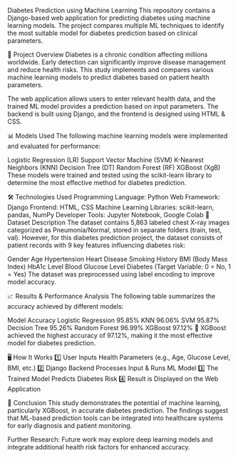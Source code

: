 Diabetes Prediction using Machine Learning
This repository contains a Django-based web application for predicting diabetes using machine learning models. The project compares multiple ML techniques to identify the most suitable model for diabetes prediction based on clinical parameters.

📌 Project Overview
Diabetes is a chronic condition affecting millions worldwide. Early detection can significantly improve disease management and reduce health risks. This study implements and compares various machine learning models to predict diabetes based on patient health parameters.

The web application allows users to enter relevant health data, and the trained ML model provides a prediction based on input parameters. The backend is built using Django, and the frontend is designed using HTML & CSS.

📊 Models Used
The following machine learning models were implemented and evaluated for performance:

Logistic Regression (LR)
Support Vector Machine (SVM)
K-Nearest Neighbors (KNN)
Decision Tree (DT)
Random Forest (RF)
XGBoost (XgB)
These models were trained and tested using the scikit-learn library to determine the most effective method for diabetes prediction.

🛠 Technologies Used
Programming Language: Python
Web Framework: Django
Frontend: HTML, CSS
Machine Learning Libraries: scikit-learn, pandas, NumPy
Developer Tools: Jupyter Notebook, Google Colab
📁 Dataset Description
The dataset contains 5,863 labeled chest X-ray images categorized as Pneumonia/Normal, stored in separate folders (train, test, val). However, for this diabetes prediction project, the dataset consists of patient records with 9 key features influencing diabetes risk:

Gender
Age
Hypertension
Heart Disease
Smoking History
BMI (Body Mass Index)
HbA1c Level
Blood Glucose Level
Diabetes (Target Variable: 0 = No, 1 = Yes)
The dataset was preprocessed using label encoding to improve model accuracy.

📈 Results & Performance Analysis
The following table summarizes the accuracy achieved by different models:

Model	Accuracy
Logistic Regression	95.85%
KNN	96.06%
SVM	95.87%
Decision Tree	95.26%
Random Forest	96.99%
XGBoost	97.12%
🔹 XGBoost achieved the highest accuracy of 97.12%, making it the most effective model for diabetes prediction.

🖥 How It Works
1️⃣ User Inputs Health Parameters (e.g., Age, Glucose Level, BMI, etc.)
2️⃣ Django Backend Processes Input & Runs ML Model
3️⃣ The Trained Model Predicts Diabetes Risk
4️⃣ Result is Displayed on the Web Application


📜 Conclusion
This study demonstrates the potential of machine learning, particularly XGBoost, in accurate diabetes prediction. The findings suggest that ML-based prediction tools can be integrated into healthcare systems for early diagnosis and patient monitoring.

Further Research: Future work may explore deep learning models and integrate additional health risk factors for enhanced accuracy.

